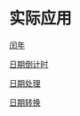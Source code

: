 # 实际应用

[闰年](闰年/闰年.md "闰年")

[日期倒计时](日期倒计时/日期倒计时.md "日期倒计时")

[日期处理](日期处理/日期处理.md "日期处理")

[日期转换](日期转换/日期转换.md "日期转换")
